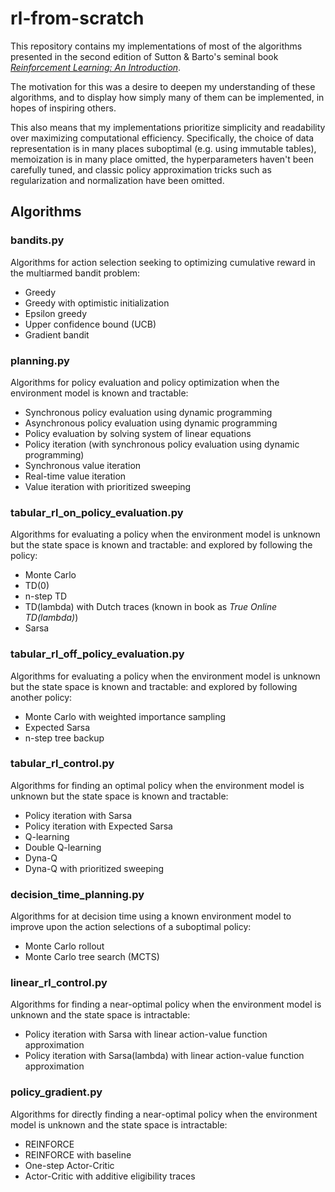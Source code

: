 # rl-from-scratch
This repository contains my implementations of most of the algorithms presented in the second edition of
Sutton & Barto's seminal book [_Reinforcement Learning: An Introduction_](http://incompleteideas.net/book/RLbook2020.pdf).

The motivation for this was a desire to deepen my understanding of these algorithms, and to display how simply many of
them can be implemented, in hopes of inspiring others.

This also means that my implementations prioritize simplicity and readability over maximizing computational efficiency.
Specifically, the choice of data representation is in many places suboptimal (e.g. using immutable tables), memoization
is in many place omitted, the hyperparameters haven't been carefully tuned, and classic policy approximation tricks
such as regularization and normalization have been omitted.

## Algorithms

### bandits.py
Algorithms for action selection seeking to optimizing cumulative reward in the multiarmed bandit problem:
- Greedy
- Greedy with optimistic initialization
- Epsilon greedy
- Upper confidence bound (UCB)
- Gradient bandit

### planning.py
Algorithms for policy evaluation and policy optimization when the environment model is known and tractable:
- Synchronous policy evaluation using dynamic programming
- Asynchronous policy evaluation using dynamic programming
- Policy evaluation by solving system of linear equations
- Policy iteration (with synchronous policy evaluation using dynamic programming)
- Synchronous value iteration
- Real-time value iteration
- Value iteration with prioritized sweeping

### tabular_rl_on_policy_evaluation.py
Algorithms for evaluating a policy when the environment model is unknown but the state space is known and tractable:
and explored by following the policy:
- Monte Carlo
- TD(0)
- n-step TD
- TD(lambda) with Dutch traces (known in book as _True Online TD(lambda)_)
- Sarsa

### tabular_rl_off_policy_evaluation.py
Algorithms for evaluating a policy when the environment model is unknown but the state space is known and tractable:
and explored by following another policy:
- Monte Carlo with weighted importance sampling
- Expected Sarsa
- n-step tree backup

### tabular_rl_control.py
Algorithms for finding an optimal policy when the environment model is unknown but the state space is known and
tractable:
- Policy iteration with Sarsa
- Policy iteration with Expected Sarsa
- Q-learning
- Double Q-learning
- Dyna-Q
- Dyna-Q with prioritized sweeping

### decision_time_planning.py
Algorithms for at decision time using a known environment model to improve upon the action selections of a suboptimal
policy:
- Monte Carlo rollout
- Monte Carlo tree search (MCTS)

### linear_rl_control.py
Algorithms for finding a near-optimal policy when the environment model is unknown and the state space is intractable:
- Policy iteration with Sarsa with linear action-value function approximation
- Policy iteration with Sarsa(lambda) with linear action-value function approximation

### policy_gradient.py
Algorithms for directly finding a near-optimal policy when the environment model is unknown and the state space is
intractable:
- REINFORCE
- REINFORCE with baseline
- One-step Actor-Critic
- Actor-Critic with additive eligibility traces